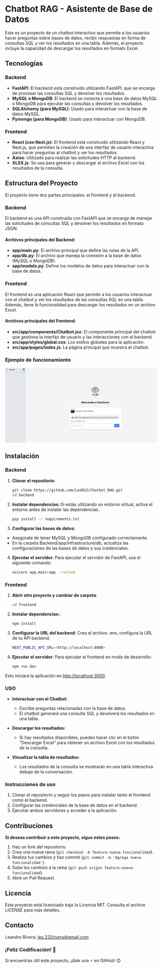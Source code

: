 # Chatbot RAG - Asistente de Base de Datos

Este es un proyecto de un chatbot interactivo que permite a los usuarios hacer preguntas sobre bases de datos, recibir respuestas en forma de consultas SQL y ver los resultados en una tabla. Además, el proyecto incluye la capacidad de descargar los resultados en formato Excel.

## Tecnologías

### Backend
- **FastAPI**: El backend está construido utilizando FastAPI, que se encarga de procesar las consultas SQL y devolver los resultados.
- **MySQL o MongoDB**: El backend se conecta a una base de datos MySQL o MongoDB para ejecutar las consultas y devolver los resultados.
- **SQLAlchemy (para MySQL)**: Usado para interactuar con la base de datos MySQL.
- **Pymongo (para MongoDB)**: Usado para interactuar con MongoDB.

### Frontend
- **React (con Next.js)**: El frontend está construido utilizando React y Next.js, que permiten la creación de una interfaz de usuario interactiva para hacer preguntas al chatbot y ver los resultados.
- **Axios**: Utilizado para realizar las solicitudes HTTP al backend.
- **XLSX.js**: Se usa para generar y descargar el archivo Excel con los resultados de la consulta.

## Estructura del Proyecto

El proyecto tiene dos partes principales: el frontend y el backend.

### Backend
El backend es una API construida con FastAPI que se encarga de manejar las solicitudes de consultas SQL y devolver los resultados en formato JSON.

#### Archivos principales del Backend:
- **app/main.py**: El archivo principal que define las rutas de la API.
- **app/db.py**: El archivo que maneja la conexión a la base de datos (MySQL o MongoDB).
- **app/models.py**: Define los modelos de datos para interactuar con la base de datos.

### Frontend
El frontend es una aplicación React que permite a los usuarios interactuar con el chatbot y ver los resultados de las consultas SQL en una tabla. Además, tiene la funcionalidad para descargar los resultados en un archivo Excel.

#### Archivos principales del Frontend:
- **src/app/components/Chatbot.jsx**: El componente principal del chatbot que gestiona la interfaz de usuario y las interacciones con el backend.
- **src/app/styles/global.css**: Los estilos globales para la aplicación.
- **src/app/pages/index.js**: La página principal que muestra el chatbot.


### Ejemplo de funcionamiento
![chat-rag](img/chat.png)

## Instalación

### Backend

1. **Clonar el repositorio**:

   ```bash
   git clone https://github.com/LeoR22/Chatbot_RAG.git
   cd backend
   ```

2. **Instalar dependencias:**:Si estás utilizando un entorno virtual, activa el entorno antes de instalar las dependencias.

   ```bash
   pip install -r requirements.txt
   ```

3. **Configurar las bases de datos:**

- Asegúrate de tener MySQL y MongoDB configurado correctamente.
- En la carpeta Backend/app/infrastructure/db, actualiza las configuraciones de las bases de datos y sus credenciales.


4. **Ejecutar el servidor**: Para ejecutar el servidor de FastAPI, usa el siguiente comando:

   ```bash
   uvicorn app.main:app --reload
   ```

### Frontend

1. **Abrir otro proyecto y cambiar de carpeta**:

   ```bash
   cd frontend
   ```

2. **Instalar dependencias:**:

   ```bash
   npm install
   ```

3. **Configurar la URL del backend:** Crea el archivo .env, configura la URL de tu API backend:

   ```bash
   NEXT_PUBLIC_API_URL=<http://localhost:8000>  
   ```

4. **Ejecutar el servidor**: Para ejecutar el frontend en modo de desarrollo:

   ```bash
   npm run dev
   ```
Esto iniciará la aplicación en <http://localhost:3000>.



### USO

- **Interactuar con el Chatbot:**

   - Escribe preguntas relacionadas con la base de datos.
   - El chatbot generará una consulta SQL y devolverá los resultados en una tabla.

- **Descargar los resultados:**
   - Si hay resultados disponibles, puedes hacer clic en el botón "Descargar Excel" para obtener un archivo Excel con los resultados de la consulta.
- **Visualizar la tabla de resultados:**
   - Los resultados de la consulta se mostrarán en una tabla interactiva debajo de la conversación.


### Instrucciones de uso

1. Clonar el repositorio y seguir los pasos para instalar tanto el frontend como el backend.
2. Configurar las credenciales de la base de datos en el backend.
3. Ejecutar ambos servidores y acceder a la aplicación.

## Contribuciones

**Si deseas contribuir a este proyecto, sigue estos pasos:**

1. Haz un fork del repositorio.
2. Crea una nueva rama (`git checkout -b feature-nueva-funcionalidad`).
3. Realiza tus cambios y haz commit (`git commit -m 'Agrega nueva funcionalidad'`).
4. Sube los cambios a la rama (`git push origin feature-nueva-funcionalidad`).
5. Abre un Pull Request.

## Licencia

Este proyecto está licenciado bajo la Licencia MIT. Consulta el archivo LICENSE para más detalles.

## Contacto

Leandro Rivera: <leo.232rivera@gmail.com>

### ¡Feliz Codificación! 🚀

Si encuentras útil este proyecto, ¡dale una ⭐ en GitHub! 😊
